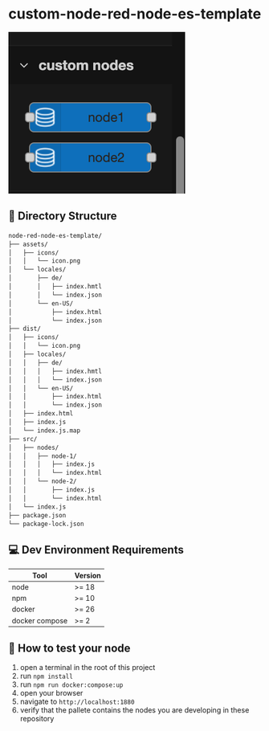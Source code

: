 # custom-node-red-node-es-template

![custom-nodes](./images/custom-nodes.png)

## 📁 Directory Structure

```bash
node-red-node-es-template/
├── assets/
│   ├── icons/
│   │   └── icon.png
│   └── locales/
│       ├── de/
│       │   ├── index.hmtl
│       │   └── index.json
│       └── en-US/
│           ├── index.html
│           └── index.json
├── dist/
│   ├── icons/
│   │   └── icon.png
│   ├── locales/
│   │   ├── de/
│   │   │   ├── index.hmtl
│   │   │   └── index.json
│   │   └── en-US/
│   │       ├── index.html
│   │       └── index.json
│   ├── index.html
│   ├── index.js
│   └── index.js.map
├── src/
│   ├── nodes/
│   │   ├── node-1/
│   │   │   ├── index.js
│   │   │   └── index.html
│   │   └── node-2/
│   │       ├── index.js
│   │       └── index.html
│   └── index.js
├── package.json
└── package-lock.json
```

## 💻 Dev Environment Requirements

| Tool           | Version |
| -------------- | ------- |
| node           | >= 18   |
| npm            | >= 10   |
| docker         | >= 26   |
| docker compose | >= 2    |

## 📖 How to test your node

1. open a terminal in the root of this project
2. run `npm install`
3. run `npm run docker:compose:up`
4. open your browser
5. navigate to `http://localhost:1880`
6. verify that the pallete contains the nodes you are developing in these repository
